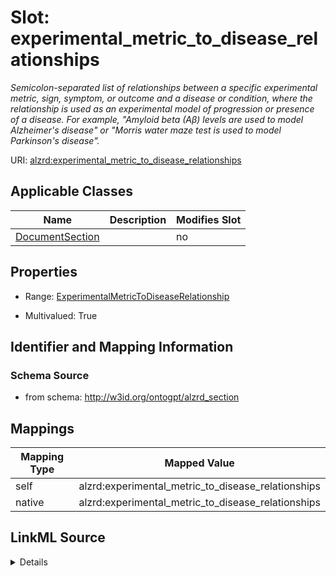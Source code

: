 

# Slot: experimental_metric_to_disease_relationships


_Semicolon-separated list of relationships between a specific experimental metric, sign, symptom, or outcome and a disease or condition, where the relationship is used as an experimental model of progression or presence of a disease. For example, "Amyloid beta (Aβ) levels are used to model Alzheimer's disease" or "Morris water maze test is used to model Parkinson's disease"._



URI: [alzrd:experimental_metric_to_disease_relationships](http://w3id.org/ontogpt/alzrd_sectionexperimental_metric_to_disease_relationships)



<!-- no inheritance hierarchy -->





## Applicable Classes

| Name | Description | Modifies Slot |
| --- | --- | --- |
| [DocumentSection](DocumentSection.md) |  |  no  |







## Properties

* Range: [ExperimentalMetricToDiseaseRelationship](ExperimentalMetricToDiseaseRelationship.md)

* Multivalued: True





## Identifier and Mapping Information







### Schema Source


* from schema: http://w3id.org/ontogpt/alzrd_section




## Mappings

| Mapping Type | Mapped Value |
| ---  | ---  |
| self | alzrd:experimental_metric_to_disease_relationships |
| native | alzrd:experimental_metric_to_disease_relationships |




## LinkML Source

<details>
```yaml
name: experimental_metric_to_disease_relationships
description: Semicolon-separated list of relationships between a specific experimental
  metric, sign, symptom, or outcome and a disease or condition, where the relationship
  is used as an experimental model of progression or presence of a disease. For example,
  "Amyloid beta (Aβ) levels are used to model Alzheimer's disease" or "Morris water
  maze test is used to model Parkinson's disease".
from_schema: http://w3id.org/ontogpt/alzrd_section
rank: 1000
alias: experimental_metric_to_disease_relationships
owner: DocumentSection
domain_of:
- DocumentSection
range: ExperimentalMetricToDiseaseRelationship
multivalued: true

```
</details>